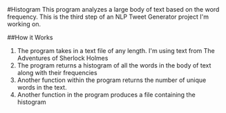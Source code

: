 <snippet>
#Histogram
This program analyzes a large body of text based on the word frequency. This is the third step of an NLP Tweet Generator project I'm working on.

##How it Works
1. The program takes in a text file of any length. I'm using text from The Adventures of Sherlock Holmes
2. The program returns a histogram of all the words in the body of text along with their frequencies
3. Another function within the program returns the number of unique words in the text.
4. Another function in the program produces a file containing the histogram
</snippet>
